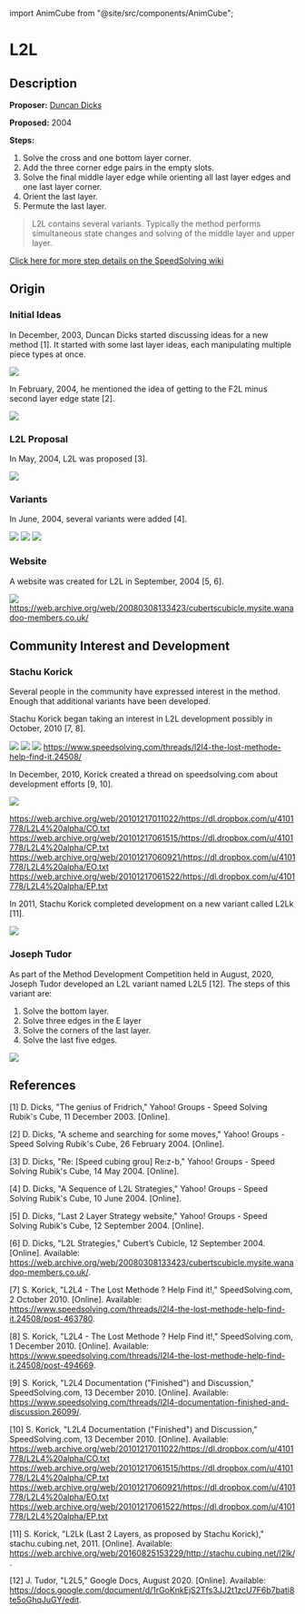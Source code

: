import AnimCube from "@site/src/components/AnimCube";

# L2L

<AnimCube params="buttonbar=0&position=lluuu&scale=6&hint=10&hintborder=1&borderwidth=10&facelets=ddddyddddwwwwwwwwwdbbdbbddbdggdggdggdddooooooddrdrrdrr" width="400px" height="400px" />

## Description

**Proposer:** [Duncan Dicks](CubingContributors/MethodDevelopers.md#dicks-duncan)

**Proposed:** 2004

**Steps:**

1. Solve the cross and one bottom layer corner.
2. Add the three corner edge pairs in the empty slots.
3. Solve the final middle layer edge while orienting all last layer edges and one last layer corner.
4. Orient the last layer.
5. Permute the last layer.

>L2L contains several variants. Typically the method performs simultaneous state changes and solving of the middle layer and upper layer.

[Click here for more step details on the SpeedSolving wiki](https://www.speedsolving.com/wiki/index.php/L2L4)

## Origin

### Initial Ideas

In December, 2003, Duncan Dicks started discussing ideas for a new method [1]. It started with some last layer ideas, each manipulating multiple piece types at once.

![](img/L2L/NewMethod.png)

In February, 2004, he mentioned the idea of getting to the F2L minus second layer edge state [2].

![](img/L2L/F2LMinusEdge.png)

### L2L Proposal

In May, 2004, L2L was proposed [3].

![](img/L2L/InitialProposal.png)

### Variants

In June, 2004, several variants were added [4].

![](img/L2L/Variants1.png)
![](img/L2L/Variants2.png)
![](img/L2L/Variants3.png)

### Website

A website was created for L2L in September, 2004 [5, 6].

![](img/L2L/Site.png)
https://web.archive.org/web/20080308133423/cubertscubicle.mysite.wanadoo-members.co.uk/

## Community Interest and Development

### Stachu Korick

Several people in the community have expressed interest in the method. Enough that additional variants have been developed.

Stachu Korick began taking an interest in L2L development possibly in October, 2010 [7, 8].

![](img/L2L/Korick1.png)
![](img/L2L/Korick2.png)
![](img/L2L/Korick3.png)
https://www.speedsolving.com/threads/l2l4-the-lost-methode-help-find-it.24508/

In December, 2010, Korick created a thread on speedsolving.com about development efforts [9, 10].

![](img/L2L/Korick4.png)

https://web.archive.org/web/20101217011022/https://dl.dropbox.com/u/4101778/L2L4%20alpha/CO.txt
https://web.archive.org/web/20101217061515/https://dl.dropbox.com/u/4101778/L2L4%20alpha/CP.txt
https://web.archive.org/web/20101217060921/https://dl.dropbox.com/u/4101778/L2L4%20alpha/EO.txt
https://web.archive.org/web/20101217061522/https://dl.dropbox.com/u/4101778/L2L4%20alpha/EP.txt

In 2011, Stachu Korick completed development on a new variant called L2Lk [11].

![](img/L2L/Korick5.png)

### Joseph Tudor

As part of the Method Development Competition held in August, 2020, Joseph Tudor developed an L2L variant named L2L5 [12]. The steps of this variant are:

1. Solve the bottom layer.
2. Solve three edges in the E layer
3. Solve the corners of the last layer.
4. Solve the last five edges.

![](img/L2L/Tudor.png)

## References

[1]	D. Dicks, "The genius of Fridrich," Yahoo! Groups - Speed Solving Rubik's Cube, 11 December 2003. [Online].

[2]	D. Dicks, "A scheme and searching for some moves," Yahoo! Groups - Speed Solving Rubik's Cube, 26 February 2004. [Online].

[3]	D. Dicks, "Re: [Speed cubing grou] Re:z-b," Yahoo! Groups - Speed Solving Rubik's Cube, 14 May 2004. [Online].

[4]	D. Dicks, "A Sequence of L2L Strategies," Yahoo! Groups - Speed Solving Rubik's Cube, 10 June 2004. [Online].

[5]	D. Dicks, "Last 2 Layer Strategy website," Yahoo! Groups - Speed Solving Rubik's Cube, 12 September 2004. [Online].

[6]	D. Dicks, "L2L Strategies," Cubert’s Cubicle, 12 September 2004. [Online]. Available: https://web.archive.org/web/20080308133423/cubertscubicle.mysite.wanadoo-members.co.uk/.

[7]	S. Korick, "L2L4 - The Lost Methode ? Help Find it!," SpeedSolving.com, 2 October 2010. [Online]. Available: https://www.speedsolving.com/threads/l2l4-the-lost-methode-help-find-it.24508/post-463780.

[8]	S. Korick, "L2L4 - The Lost Methode ? Help Find it!," SpeedSolving.com, 1 December 2010. [Online]. Available: https://www.speedsolving.com/threads/l2l4-the-lost-methode-help-find-it.24508/post-494669.

[9]	S. Korick, "L2L4 Documentation ("Finished") and Discussion," SpeedSolving.com, 13 December 2010. [Online]. Available: https://www.speedsolving.com/threads/l2l4-documentation-finished-and-discussion.26099/.

[10]	S. Korick, "L2L4 Documentation ("Finished") and Discussion," SpeedSolving.com, 13 December 2010. [Online]. Available:
https://web.archive.org/web/20101217011022/https://dl.dropbox.com/u/4101778/L2L4%20alpha/CO.txt
https://web.archive.org/web/20101217061515/https://dl.dropbox.com/u/4101778/L2L4%20alpha/CP.txt
https://web.archive.org/web/20101217060921/https://dl.dropbox.com/u/4101778/L2L4%20alpha/EO.txt
https://web.archive.org/web/20101217061522/https://dl.dropbox.com/u/4101778/L2L4%20alpha/EP.txt

[11]	S. Korick, "L2Lk (Last 2 Layers, as proposed by Stachu Korick)," stachu.cubing.net, 2011. [Online]. Available: https://web.archive.org/web/20160825153229/http://stachu.cubing.net/l2lk/.

[12]	J. Tudor, "L2L5," Google Docs, August 2020. [Online]. Available: https://docs.google.com/document/d/1rGoKnkEjS2Tfs3JJ2t1zcU7F6b7bati8te5oGhqJuGY/edit.